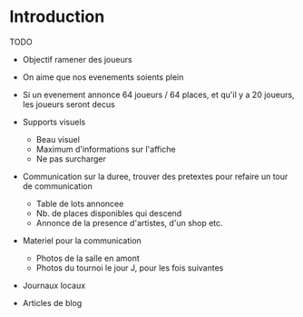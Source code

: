 # Introduction

TODO

- Objectif ramener des joueurs
- On aime que nos evenements soients plein
- Si un evenement annonce 64 joueurs / 64 places, et qu'il y a 20 joueurs, les joueurs seront decus
- Supports visuels
    - Beau visuel
    - Maximum d'informations sur l'affiche
    - Ne pas surcharger
- Communication sur la duree, trouver des pretextes pour refaire un tour de communication
    - Table de lots annoncee
    - Nb. de places disponibles qui descend
    - Annonce de la presence d'artistes, d'un shop etc.

- Materiel pour la communication
    - Photos de la salle en amont
    - Photos du tournoi le jour J, pour les fois suivantes

- Journaux locaux
- Articles de blog
